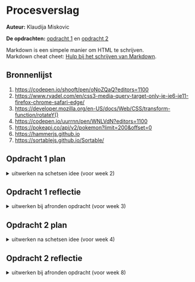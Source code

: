 # Procesverslag
**Auteur:** Klaudija Miskovic

**De opdrachten:** [opdracht 1](opdracht1/index.html) en [opdracht 2](opdracht2/index.html)


Markdown is een simpele manier om HTML te schrijven.  
Markdown cheat cheet: [Hulp bij het schrijven van Markdown](https://github.com/adam-p/markdown-here/wiki/Markdown-Cheatsheet).


## Bronnenlijst
  1. https://codepen.io/shooft/pen/oNoZQaQ?editors=1100
  2. https://www.ryadel.com/en/css3-media-query-target-only-ie-ie6-ie11-firefox-chrome-safari-edge/
  3. https://developer.mozilla.org/en-US/docs/Web/CSS/transform-function/rotateY()
  4. https://codepen.io/uurrnn/pen/WNLVdN?editors=1100
  5.  https://pokeapi.co/api/v2/pokemon?limit=200&offset=0
  6.  https://hammerjs.github.io
  7.  https://sortablejs.github.io/Sortable/



## Opdracht 1 plan

<details >
  <summary>uitwerken na schetsen idee (voor week 2)</summary>


  ### Je storyboard:
  <img src="readme-images/storyboard.jpg" width="375px" alt="storyboard voor opdracht 1">  <img src="readme-images/voorbeeld.jpg" width="375px" alt="Hoe het er ongeveer uit gaat zien">


  ### Je ambitie: 
  Aan deze technieken/punten wil ik werken:
  - CSS skills wat verbeteren
  - Meer leren over animaties met css ( met name de verschillende mogelijkheden tot animeren)
  - Het leren om een figuur(tje) te maken met puur CSS
  - ::before & ::after
  - Van een schets tot het werkend maken met html/css

 
  
  
  
  
</details>




## Opdracht 1 reflectie

<details>
  <summary>uitwerken bij afronden opdracht (voor week 3)</summary>


  ### Je uitkomst - karakteristiek screenshot(s):
  <img src="readme-images/iphone-light.png" width="300px" alt="phone screen light mode">  <img src="readme-images/iphone-dark.png" width="300px" alt="phone screen dark mode">
  
   <img src="readme-images/desktop-light.png" width="350px" alt="phone screen light mode">  <img src="readme-images/desktop-dark.png" width="350px" alt="phone screen light mode">


  ### Dit ging goed/Heb ik geleerd: 
  Korte omschrijving met plaatje(s)
  
<img src="readme-images/custom-properties.png" width="350px" alt="custom property"> Wat ik geleerd heb is hoe voor meerdere elementen met behulp van custom properties maar 1 animatie hoeft te gebruiken.
  
  
  
  
<img src="readme-images/meerdere-animaties.png" width="350px" alt="meerdere animaties achter elkaar"> Waar ik zelf even mee zat te worstelen maar uiteindelijk wel snel goed gekomen is is het gebruiken van meerdere animaties achter elkaar.
  
  
 <img src="readme-images/before-after.png" width="350px" alt="::before & ::after"> Door de voorbeeld van Sanne heb ik wat beter beel gekregen voor het gebruiken van de ::before & ::after.
  
 <img src="readme-images/color-scheme.png" width="350px" alt="light/dark mode"> Wat ik heb geleerd is dat je ook op deze manier (met de @media ) de light en dark mode kan stijlen. Zelf heb ik het altijd met javascript gedaan, maar de @media is veeel makkelijker:)
  
  
  <img src="readme-images/reduce-motion.png" width="350px" alt="reduce motion"> Zelf wist ik niet dat je ook met de @media de reduce motion kunt veranderen/aanpassen


  ### Dit was lastig/Is niet gelukt:
  Korte omschrijving met plaatje(s)

 <img src="readme-images/animatie-blad.png" width="350px" alt="korte animatie voor het zeven van de blad"> Wat mij nog niet gelukt is om de animatie op het eind wat smoother te maken, in het begin lijkt het echt als of het blad zweeft, maar op het eind is dit wat minder.
  
 <img src="readme-images/font.png" width="350px" alt="font in chrome"> Op de een of andere manier wilt de font niet in chrome laden maar alleen wel in safari. Dus heb ik een extra font toegevoegd mocht de eerste niet laden. Maar toen zat ik weer met het probleem dat de positie van de letters niet helemaal goed stonden in chrome vanwege het gebruik maken van de andere font. Dus ik vond het nog best wel lastig om het nog alleen in chrome de positie van de letters aan te passen.
  
</details>



## Opdracht 2 plan

<details>
  <summary>uitwerken na schetsen idee (voor week 4)</summary>


  ### Je ontwerp:
  <img src="readme-images/wire.jpg" width="600px" alt="ontwerp opdracht 2"><br>
  Wat ik wil gaan maken is een pokemon team planner, waarbij je uit de pokedex list tot max 6 pokemons kan toevoegen aan je team.

  ### Je ambitie: 
  Aan deze technieken/punten wil ik werken:
  - Hoe API werkt
  - API gebruiken in mijn eigen opdracht
  - Maken van een filter
  - Search bar gebruiken (en dat het daadwerkelik werkt)
  - Javascript skills verbeteren
  - microinteracties verwerken
</details>




## Opdracht 2 reflectie

<details>
  <summary>uitwerken bij afronden opdracht (voor week 8)</summary>

  ### Je uitkomst - karakteristiek screenshot(s):
  <img src="readme-images/darkmodedesk.png" width="475px" alt="uitkomst opdracht 2"><img src="readme-images/teamdeask.png" width="400px" alt="uitkomst opdracht 2"> 
  <img src="readme-images/lightmodedesk.png" width="475px" alt="uitkomst opdracht 2"><img src="readme-images/desksearch.png" width="400px" alt="uitkomst opdracht 2"> <img src="readme-images/deskfilter.png" width="475px" alt="uitkomst opdracht 2"> <br>
  <img src="readme-images/phoneteam.png" width="200px" alt="uitkomst opdracht 2"><img src="readme-images/teamphone.png" width="200px" alt="uitkomst opdracht 2"><img src="readme-images/pokedexphone.png" width="200px" alt="uitkomst opdracht 2"><img src="readme-images/pokedex2phone.png" width="200px" alt="uitkomst opdracht 2"> 


  ### Dit ging goed/Heb ik geleerd: 
  Korte omschrijving met plaatje(s)

  <img src="readme-images/listempty.png" width="200px" alt="uitkomst opdracht 2"><img src="readme-images/listnotempty.png" width="200px" alt="uitkomst opdracht 2"><br>
Wat ik geleerd is dat wanneer een ul leeg is dat je zelfs dit ook nog kan stijlen en zodra er een li in de ul zit dat de :empty 'state' verdwijnt. En ik wist helemaal niet dat dit zelfs mogelijk was. Dus ik vond het best leuk en interresant om hiermee te werken. Zelf heb ik er ook nog een ::before en ::after eraan gekoppeld, ik vond het namelijk wat makkelijker om hiermee de 'empty state' te stijlen. <br>
  <br>
    <img src="readme-images/search.png" width="350px" alt="uitkomst opdracht 2"> <br>
Wat ik geleerd heb is dat je gebruik kan maken van js libraries. Een voorbeeld van wat ik gebruikt heb is de list.js hiermee kan je de searchbar werkend maken. Ik vond het wel een beetje lastig om dit in mijn opdracht te verwerken want in de voorbeeld opdracht stond de library buiten een funtie en ik (na wat puzzelen eindelijk gevonden) moest de library in 'getPokemon' functie plaatsen om het te laten werken. <br>
  <br>
  
  <img src="readme-images/pokemonhtml.png" width="400px" alt="uitkomst opdracht 2"> <br>
Wat ik ook geleerd heb is hoe je vanuit de data wat je uit de API heb opgehaald, dit in een statische html elementen gooien en dit weer laden in de HTML. <br>
  <br>
  
   <img src="readme-images/tabfunctie.png" width="400px" alt="uitkomst opdracht 2"> <br>
De keyborad functie is voor mij zeker een refresher geweest. Dit hebben wij vorig jaar tijdens het vak 'Inleiding programeren' gehad maar omdat zo lang geleden was ben ik het alweer vergeten hoe het moest. Maar de 'break:' is wel iets wat nieuw was voor mij. Dit zorgt er namelijk voor dat de andere toetsen onnidig gechekt worden. <br>
  <br>
  
  <img src="readme-images/filtercolors.png" width="400px" alt="uitkomst opdracht 2"> <br>
Wat ik vond wat ook is goed gegaan is nadat de 'filter op type' functie werkte, heb ik ervoor gezorgd dat elk type zijn eigen background color heeft. Eerst waren ze allemaal 1 kleur en dit kan misschien toch wat onduidelijkheden opwekken, met kleur is het wat duidelijker.<br>
  <br>
  
  
  <br>

  ### Dit was lastig/Is niet gelukt:
  Korte omschrijving met plaatje(s)

  <img src="readme-images/randomizeB.png" width="200px" alt="uitkomst opdracht 2"><br>
  Wat ik nog van plan was om te maken is dat je met de randomize button een random team kan genereren. De button staat er al alleen de js is niet gelukt. Ik had wel geprobeerd om het te maken en zat er mee te puzzelen, maar ben er niet op uitegekomen. Omdat dit niet de belangsrijkte functie is voor op de website heb ik besloten om die te laten. De button heb ik wel achtergelaten mocht ik verder aan willen werken. <br>
  <br>
  
 <img src="readme-images/pokeAPI.png" width="200px" alt="uitkomst opdracht 2"><br>
  Wat ik in het begin nog een beetje lastig vond was de API. Ik heb er nog nooit meegewerkt, en heb er zeker geen spijt van dat ik ervoor heb gekozen om dit in mijn opdracht te verwerken. Want zo heb ik toch wel iets nieuwe geleerd. Wat ik er nou zo lastig aan vond is dat wanneer ik b.v. een zoekfunctie of een filter functie wou verwerken wist ik niet zo goed hoe ik dit moest aanpakken.<br>
    <br>

</details>
